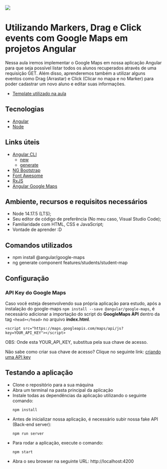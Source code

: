 <img src="https://storage.googleapis.com/golden-wind/experts-club/capa-github.svg" />

# Utilizando Markers, Drag e Click events com Google Maps em projetos Angular

Nessa aula iremos implementar o Google Maps em nossa aplicação Angular para que seja possível listar todos os alunos recuperados através de uma requisição GET.
Além disso, aprenderemos também a utilizar alguns eventos como Drag (Arrastar) e Click (Clicar no mapa e no Marker) para poder cadastrar um novo aluno e editar suas informações.

- [Template utilizado na aula](https://github.com/rocketseat-experts-club/angular-google-maps-2021-10-14/tree/template)

## Tecnologias

- [Angular](https://angular.io/)
- [Node](https://nodejs.org/en/)

## Links úteis

- [Angular CLI](https://angular.io/cli)
    - [new](https://angular.io/cli/new)
    - [generate](https://angular.io/cli/generate)
- [NG Bootstrap](https://ng-bootstrap.github.io/#/home)
- [Font Awesome](https://fontawesome.com)
- [RxJS](https://rxjs.dev/guide/operators#creation-operators)
- [Angular Google Maps](https://github.com/angular/components/tree/master/src/google-maps#readme)

## Ambiente, recursos e requisitos necessários

- Node 14.17.5 (LTS);
- Seu editor de código de preferência (No meu caso, Visual Studio Code);
- Familiaridade com HTML, CSS e JavaScript;
- Vontade de aprender :D

## Comandos utilizados
- npm install @angular/google-maps
- ng generate component features/students/student-map

## Configuração

### API Key do Google Maps
Caso você esteja desenvolvendo sua própria aplicação para estudo, após a instalação do google-maps ```npm install --save @angular/google-maps```, é necessário adicionar a importação do script do **GoogleMaps API** dentro da tag ```<head></head>``` no arquivo **index.html**.

```
<script src="https://maps.googleapis.com/maps/api/js?key=YOUR_API_KEY"></script>
```

OBS: Onde esta YOUR_API_KEY, substitua pela sua chave de acesso.

Não sabe como criar sua chave de acesso? Clique no seguinte link: [criando uma API key](https://developers.google.com/maps/documentation/javascript/adding-a-google-map#step_3_get_an_api_key)

## Testando a aplicação
- Clone o repositório para a sua máquina
- Abra um terminal na pasta principal da aplicação
- Instale todas as dependências da aplicação utilizando o seguinte comando:
    ```
    npm install
    ```
- Antes de inicializar nossa aplicação, é necessário subir nossa fake API (Back-end server):
    ```
    npm run server
    ```
- Para rodar a aplicação, execute o comando:
    ```
    npm start
    ```
- Abra o seu browser na seguinte URL: http://localhost:4200

